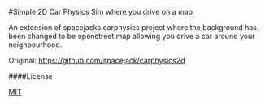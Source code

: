 #Simple 2D Car Physics Sim where you drive on a map

An extension of spacejacks carphysics project where the background has been changed to be openstreet map allowing you drive a car around your neighbourhood.

Original: https://github.com/spacejack/carphysics2d

####License

[MIT](http://opensource.org/licenses/MIT)
